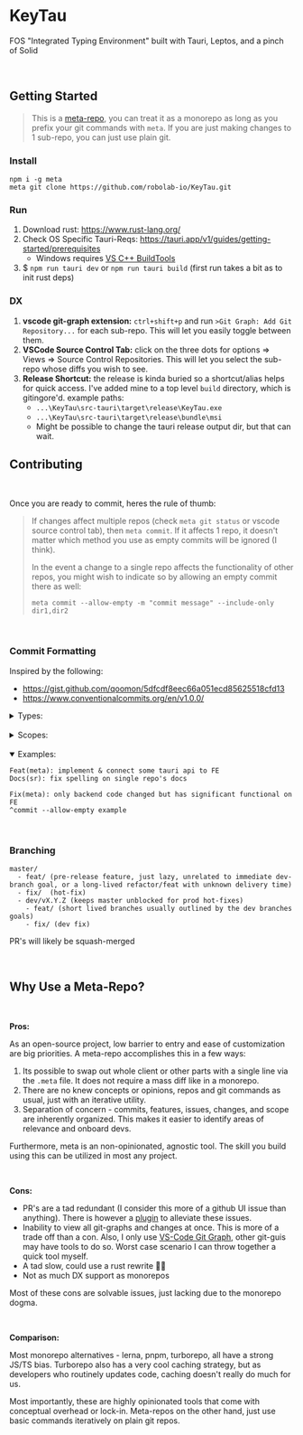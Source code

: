 # KeyTau
FOS "Integrated Typing Environment" built with Tauri, Leptos, and a pinch of Solid

<br/>

## Getting Started

> This is a [meta-repo](https://github.com/mateodelnorte/meta), you can treat it as a monorepo as long as you prefix your git commands with `meta`. If you are just making changes to 1 sub-repo, you can just use plain git.

### Install
```
npm i -g meta
meta git clone https://github.com/robolab-io/KeyTau.git
```


### Run
1. Download rust: https://www.rust-lang.org/
2. Check OS Specific Tauri-Reqs: https://tauri.app/v1/guides/getting-started/prerequisites 
    - Windows requires [VS C++ BuildTools](https://visualstudio.microsoft.com/visual-cpp-build-tools/)
3. $ `npm run tauri dev` or `npm run tauri build` (first run takes a bit as to init rust deps)


### DX
1. **vscode git-graph extension:** `ctrl+shift+p` and run `>Git Graph: Add Git Repository...` for each sub-repo. This will let you easily toggle between them.
2. **VSCode Source Control Tab:** click on the three dots for options => Views => Source Control Repositories. This will let you select the sub-repo whose diffs you wish to see.
3. **Release Shortcut:** the release is kinda buried so a shortcut/alias helps for quick access. I've added mine to a top level `build` directory, which is gitingore'd. example paths:
   - `...\KeyTau\src-tauri\target\release\KeyTau.exe`
   - `...\KeyTau\src-tauri\target\release\bundle\msi`
   - Might be possible to change the tauri release output dir, but that can wait.


## Contributing

<br/>

Once you are ready to commit, heres the rule of thumb:
> If changes affect multiple repos (check `meta git status` or vscode source control tab), then `meta commit`. If it affects 1 repo, it doesn't matter which method you use as empty commits will be ignored (I think).
> 
> In the event a change to a single repo affects the functionality of other repos, you might wish to indicate so by allowing an empty commit there as well:
>
> `meta commit --allow-empty -m "commit message" --include-only dir1,dir2`

<br/>

### Commit Formatting

Inspired by the following:
  - https://gist.github.com/qoomon/5dfcdf8eec66a051ecd85625518cfd13
  - https://www.conventionalcommits.org/en/v1.0.0/

<details>
<summary>Types:</summary>

```
Feat
  - Functional Update

Style
  - Non-functional style update

Fix
  - Functional fix

Chore
  - Cleaning, formatting, notes, other non-functional updates and maintenance

Docs
  - Updating documentation

Ref
  - Refactor, rewrites, code splitting, restructuring, etc.

Trial
  - An experiment that may or may not work

Checkpoint
  - Potentially non-functional commit, mid-feature

Init
  - Instantiating a dep or dev-ops feature

Util
  - Developer Utility/tooling/build-pipeline feature/update

Test
  - Code testing updates
```

</details><br/>

<details>
<summary>Scopes:</summary>

```
meta
  - Affects multiple repos

sr
  - Affects single repo
```

</details><br/>

<details open>
<summary>Examples:</summary>

```
Feat(meta): implement & connect some tauri api to FE
Docs(sr): fix spelling on single repo's docs

Fix(meta): only backend code changed but has significant functional on FE
^commit --allow-empty example
```

</details><br/>


### Branching

```
master/
  - feat/ (pre-release feature, just lazy, unrelated to immediate dev-branch goal, or a long-lived refactor/feat with unknown delivery time)
  - fix/  (hot-fix)
  - dev/vX.Y.Z (keeps master unblocked for prod hot-fixes)
    - feat/ (short lived branches usually outlined by the dev branches goals)
    - fix/ (dev fix)
```

PR's will likely be squash-merged

<br/>

## Why Use a Meta-Repo?
<br/>


**Pros:**

As an open-source project, low barrier to entry and ease of customization are big priorities. A meta-repo accomplishes this in a few ways:
1. Its possible to swap out whole client or other parts with a single line via the `.meta` file. It does not require a mass diff like in a monorepo.
2. There are no knew concepts or opinions, repos and git commands as usual, just with an iterative utility.
3. Separation of concern - commits, features, issues, changes, and scope are inherently organized. This makes it easier to identify areas of relevance and onboard devs.

Furthermore, meta is an non-opinionated, agnostic tool. The skill you build using this can be utilized in most any project.


<br/>

**Cons:** 
- PR's are a tad redundant (I consider this more of a github UI issue than anything). There is however a [plugin](https://github.com/mateodelnorte/meta-gh) to alleviate these issues.
- Inability to view all git-graphs and changes at once. This is more of a trade off than a con. Also, I only use [VS-Code Git Graph](https://marketplace.visualstudio.com/items?itemName=mhutchie.git-graph), other git-guis may have tools to do so. Worst case scenario I can throw together a quick tool myself.
- A tad slow, could use a rust rewrite 🦀🚀
- Not as much DX support as monorepos

Most of these cons are solvable issues, just lacking due to the monorepo dogma.

<br/>

**Comparison:**

Most monorepo alternatives - lerna, pnpm, turborepo, all have a strong JS/TS bias. Turborepo also has a very cool caching strategy, but as developers who routinely updates code, caching doesn't really do much for us.

Most importantly, these are highly opinionated tools that come with conceptual overhead or lock-in. Meta-repos on the other hand, just use basic commands iteratively on plain git repos.
